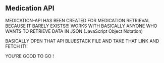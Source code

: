## Medication API
MEDICATION-API HAS BEEN CREATED FOR MEDICATION RETRIEVAL BECAUSE IT BARELY EXISTS!!!
WORKS WITH BASICALLY ANYONE WHO WANTS TO RETRIEVE DATA IN JSON (JavaScript Object Notation)

BASICALLY OPEN THAT API BLUESTACK FILE AND TAKE THAT LINK AND FETCH IT!!

YOU'RE GOOD TO GO !
